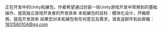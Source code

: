 正在开发中的Unity拓展包，作者希望通过封装一些Unity游戏开发中常用到的基础操作，提高独立游戏开发者的开发效率
本拓展包的目标：模块化设计，开箱即用，提高开发效率
如果您对本拓展包有任何意见及需求，请发送邮件到此邮箱：1831560104@qq.com

